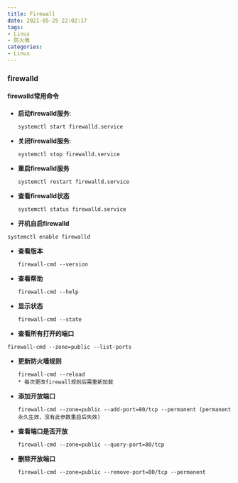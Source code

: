 ```yaml
---
title: Firewall
date: 2021-05-25 22:02:17
tags:
- Linux
- 防火墙
categories: 
- Linux
---
```

### firewalld

#### firewalld常用命令

* **启动firewalld服务**:

  ````shell
  systemctl start firewalld.service
  ````

* **关闭firewalld服务**:

  ```shell
  systemctl stop firewalld.service
  ```

* **重启firewalld服务**

  ```shell
  systemctl restart firewalld.service
  ```

* **查看firewalld状态**

  ```shell
  systemctl status firewalld.service
  ```

*  **开机自启firewalld**

  ```shell
  systemctl enable firewalld
  ```

* **查看版本**

  ```shell
  firewall-cmd --version
  ```

* **查看帮助**

  ```shell
  firewall-cmd --help
  ```

* **显示状态**

  ```shell
  firewall-cmd --state
  ```

*  **查看所有打开的端口**

  ```shell
  firewall-cmd --zone=public --list-ports
  ```

* **更新防火墙规则**

  ```shell
  firewall-cmd --reload
  * 每次更改firewall规则后需重新加载
  ```

* **添加开放端口**

  ```shell
  firewall-cmd --zone=public --add-port=80/tcp --permanent (permanent永久生效，没有此参数重启后失效)
  ```

* **查看端口是否开放**

  ```shell
  firewall-cmd --zone=public --query-port=80/tcp
  ```

* **删除开放端口**

  ```shell
  firewall-cmd --zone=public --remove-port=80/tcp --permanent
  ```

  